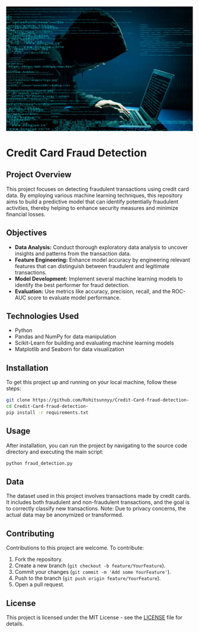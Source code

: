 ![Credit Card Fraud Detection](a0a080f42e6f13b3a2df133f073095dd.webp)

# Credit Card Fraud Detection

## Project Overview
This project focuses on detecting fraudulent transactions using credit card data. By employing various machine learning techniques, this repository aims to build a predictive model that can identify potentially fraudulent activities, thereby helping to enhance security measures and minimize financial losses.

## Objectives
- **Data Analysis:** Conduct thorough exploratory data analysis to uncover insights and patterns from the transaction data.
- **Feature Engineering:** Enhance model accuracy by engineering relevant features that can distinguish between fraudulent and legitimate transactions.
- **Model Development:** Implement several machine learning models to identify the best performer for fraud detection.
- **Evaluation:** Use metrics like accuracy, precision, recall, and the ROC-AUC score to evaluate model performance.

## Technologies Used
- Python
- Pandas and NumPy for data manipulation
- Scikit-Learn for building and evaluating machine learning models
- Matplotlib and Seaborn for data visualization

## Installation
To get this project up and running on your local machine, follow these steps:
```bash
git clone https://github.com/Rohitsunnyy/Credit-Card-fraud-detection-
cd Credit-Card-fraud-detection-
pip install -r requirements.txt
```

## Usage
After installation, you can run the project by navigating to the source code directory and executing the main script:
```bash
python fraud_detection.py
```

## Data
The dataset used in this project involves transactions made by credit cards. It includes both fraudulent and non-fraudulent transactions, and the goal is to correctly classify new transactions. Note: Due to privacy concerns, the actual data may be anonymized or transformed.


## Contributing
Contributions to this project are welcome. To contribute:
1. Fork the repository.
2. Create a new branch (`git checkout -b feature/YourFeature`).
3. Commit your changes (`git commit -m 'Add some YourFeature'`).
4. Push to the branch (`git push origin feature/YourFeature`).
5. Open a pull request.

## License
This project is licensed under the MIT License - see the [LICENSE](LICENSE) file for details.

